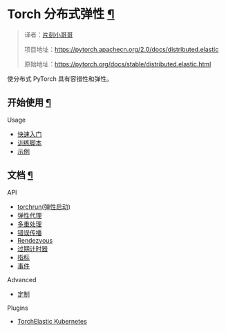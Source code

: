 # Torch 分布式弹性 [¶](#torch-distributed-elastic "此标题的永久链接")

> 译者：[片刻小哥哥](https://github.com/jiangzhonglian)
>
> 项目地址：<https://pytorch.apachecn.org/2.0/docs/distributed.elastic>
>
> 原始地址：<https://pytorch.org/docs/stable/distributed.elastic.html>


 使分布式 PyTorch 具有容错性和弹性。


## 开始使用 [¶](#get-started "此标题的永久链接")


 Usage
 
* [快速入门](elastic/quickstart.html)
* [训练脚本](elastic/train_script.html)
* [示例](elastic/examples.html)


## 文档 [¶](#documentation "此标题的永久链接")


 API
 
* [torchrun(弹性启动)](elastic/run.html)
* [弹性代理](elastic/agent.html)
* [多重处理](elastic/multiprocessing.html)
* [错误传播](elastic/errors.html) 
* [Rendezvous](elastic/rendezvous.html)
* [过期计时器](elastic/timer.html)
* [指标](elastic/metrics.html)
* [事件](elastic/events.html)


 Advanced

* [定制](elastic/customization.html)


 Plugins

* [TorchElastic Kubernetes](elastic/kubernetes.html)